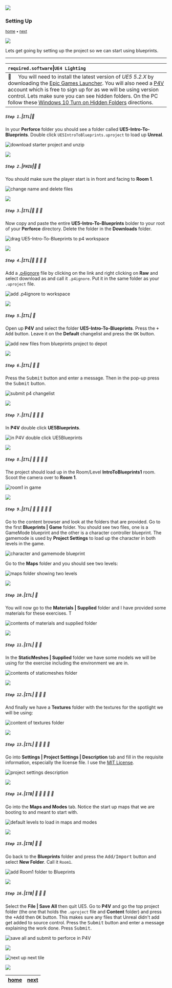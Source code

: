 ![](../images/line3.png)

### Setting Up

<sub>[home](../README.md#user-content-ue4-blueprints) • [next](../constructor-begin/README.md#user-content-constructor--begin-play)</sub>

![](../images/line3.png)

Lets get going by setting up the project so we can start using blueprints.


---

| `required.software`\|`UE4 Lighting`| 
| :--- |
| :floppy_disk: &nbsp; &nbsp; You will need to install the latest version of _UE5 5.2.X_ by downloading the [Epic Games Launcher](https://www.epicgames.com/store/en-US/download). You will also need a [P4V](https://www.perforce.com/downloads/helix-visual-client-p4v) account which is free to sign up for as we will be using version control. Lets make sure you can see hidden folders. On the PC follow these [Windows 10 Turn on Hidden Folders](https://support.microsoft.com/en-us/help/4028316/windows-view-hidden-files-and-folders-in-windows-10) directions.|

##### `Step 1.`\|`ITL`|:small_blue_diamond:

In your **Perforce** folder you should see a folder called **UE5-Intro-To-Blueprints**. Double click `UE5IntroToBlueprints.uproject` to load up **Unreal**.

![download starter project and unzip](images/downloadExtract.png)

![](../images/line2.png)

##### `Step 2.`\|`FHIU`|:small_blue_diamond: :small_blue_diamond: 

You should make sure the player start is in front and facing to **Room 1**.

![change name and delete files](images/changeNameDel.png)

![](../images/line2.png)

##### `Step 3.`\|`ITL`|:small_blue_diamond: :small_blue_diamond: :small_blue_diamond:

Now copy and paste the entire **UE5-Intro-To-Blueprints** bolder to your root of your **Perforce** directory. Delete the folder in the **Downloads** folder.

![drag UE5-Intro-To-Blueprints to p4 workspace](images/workspaceFolder.png)

![](../images/line2.png)

##### `Step 4.`\|`ITL`|:small_blue_diamond: :small_blue_diamond: :small_blue_diamond: :small_blue_diamond:

Add a [.p4ignore](https://github.com/maubanel/p4v-unreal/blob/main/files/ue5/.p4ignore) file by  clicking on the link and right clicking on **Raw** and select download as and call it `.p4ignore`. Put it in the same folder as your `.uproject` file.

![add .p4ignore to workspace](images/addP4Ignore.png)

![](../images/line2.png)

##### `Step 5.`\|`ITL`| :small_orange_diamond:

Open up **P4V** and select the folder **UE5-Intro-To-Blueprints**.  Press the <kbd>+ Add</kbd> button. Leave it on the **Default** changelist and press the <kbd>OK</kbd> button.

![add new files from blueprints project to depot](images/addToP4.png)


![](../images/line2.png)

##### `Step 6.`\|`ITL`| :small_orange_diamond: :small_blue_diamond:

Press the <kbd>Submit</kbd> button and enter a message.  Then in the pop-up press the <kbd>Submit</kbd> button.

![submit p4 changelist](images/submit.png)

![](../images/line2.png)

##### `Step 7.`\|`ITL`| :small_orange_diamond: :small_blue_diamond: :small_blue_diamond:

In **P4V** double click **UE5Blueprints**.

![in P4V double click UE5Blueprints](images/startGame.png)

![](../images/line2.png)

##### `Step 8.`\|`ITL`| :small_orange_diamond: :small_blue_diamond: :small_blue_diamond: :small_blue_diamond:

The project should load up in the Room/Level **IntroToBlueprints1** room. Scoot the camera over to **Room 1**. 

![room1 in game](images/room1.png)

![](../images/line2.png)

##### `Step 9.`\|`ITL`| :small_orange_diamond: :small_blue_diamond: :small_blue_diamond: :small_blue_diamond: :small_blue_diamond:

Go to the content browser and look at the folders that are provided. Go to the first **Blueprints | Game** folder. You should see two files, one is a GameMode blueprint and the other is a character controller blueprint. The gamemode is used by **Project Settings** to load up the character in both levels in the game.

![character and gamemode blueprint](images/blueprintsFolder.png)


Go to the **Maps** folder and you should see two levels:

![maps folder showing two levels](images/levels.png)

![](../images/line2.png)

##### `Step 10.`\|`ITL`| :large_blue_diamond:

You will now go to the **Materials | Supplied** folder and I have provided some materials for these exercises. T

![contents of materials and supplied folder](images/materials.png)

![](../images/line2.png)

##### `Step 11.`\|`ITL`| :large_blue_diamond: :small_blue_diamond: 

In the **StaticMeshes | Supplied** folder we have some models we will be using for the exercise including the environment we are in.

![contents of staticmeshes folder](images/meshes.png)

![](../images/line2.png)

##### `Step 12.`\|`ITL`| :large_blue_diamond: :small_blue_diamond: :small_blue_diamond: 

And finally we have a **Textures** folder with the textures for the spotlight we will be using:

![content of textures folder](images/textures.png)

![](../images/line2.png)

##### `Step 13.`\|`ITL`| :large_blue_diamond: :small_blue_diamond: :small_blue_diamond:  :small_blue_diamond: 

Go into **Settings | Project Settings | Description** tab and fill in the requisite information, especially the license file.  I use the [MIT License](https://www.google.com/search?client=safari&rls=en&q=mit+open+source+licnese+text&ie=UTF-8&oe=UTF-8).

![project settings description](images/projectDescription.png)

![](../images/line2.png)

##### `Step 14.`\|`ITB`| :large_blue_diamond: :small_blue_diamond: :small_blue_diamond: :small_blue_diamond:  :small_blue_diamond: 

Go into the **Maps and Modes** tab. Notice the start up maps that we are booting to and meant to start with.

![default levels to load in maps and modes](images/mapsAndModes.png)

![](../images/line2.png)

##### `Step 15.`\|`ITB`| :large_blue_diamond: :small_orange_diamond: 

Go back to the **Blueprints** folder and press the <kbd>Add/Import</kbd> button and select **New Folder**. Call it `Room1`.

![add Room1 folder to Blueprints](images/bpRoom1.png)

![](../images/line2.png)

##### `Step 16.`\|`ITB`| :large_blue_diamond: :small_orange_diamond:   :small_blue_diamond: 
Select the **File | Save All** then quit UE5.   Go to **P4V** and go the top project folder (the one that holds the `.uproject` file and **Content** folder) and press the <kbd>+Add</kbd> then <kbd>OK</kbd> button.  This makes sure any files that Unreal didn't add get added to source control. Press the <kbd>Submit</kbd> button and enter a message explaining the work done.  Press <kbd>Submit</kbd>.

![save all and submit to perforce in P4V](images/submitP4.png)

![](../images/line.png)

<!-- <img src="https://via.placeholder.com/1000x100/45D7CA/000000/?text=Next Up - Next Up - Constructor and Begin Play"> -->

![next up next tile](images/banner.png)

![](../images/line.png)

| [home](../README.md#user-content-ue4-blueprints) | [next](../constructor-begin/README.md#user-content-constructor--begin-play)|
|---|---|
